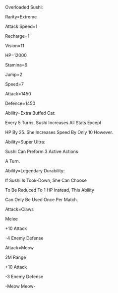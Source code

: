 Overloaded Sushi:

Rarity=Extreme

Attack Speed=1

Recharge=1

Vision=11

HP=12000

Stamina=6

Jump=2

Speed=7

Attack=1450

Defence=1450

Ability=Extra Buffed Cat:

Every 5 Turns, Sushi Increases All Stats Except

HP By 25. She Increases Speed By Only 10 However.

Ability=Super Ultra:

Sushi Can Preform 3 Active Actions

A Turn.

Ability=Legendary Durability:

If Sushi Is Took-Down, She Can Choose

To Be Reduced To 1 HP Instead, This Ability

Can Only Be Used Once Per Match.

Attack=Claws

Melee

+10 Attack

-4 Enemy Defense

Attack=Meow

2M Range

+10 Attack

-3 Enemy Defense

-Meow Meow-

